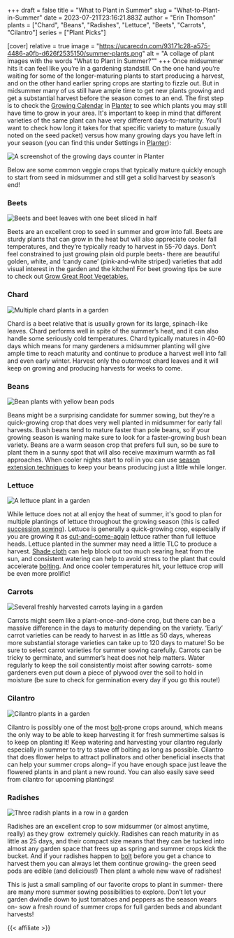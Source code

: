 +++
draft = false
title = "What to Plant in Summer"
slug = "What-to-Plant-in-Summer"
date = 2023-07-21T23:16:21.883Z
author = "Erin Thomson"
plants = ["Chard", "Beans", "Radishes", "Lettuce", "Beets", "Carrots", "Cilantro"]
series = ["Plant Picks"]


[cover]
relative = true
image = "https://ucarecdn.com/93171c28-a575-4486-a0fb-d626f2535150/summer-plants.png"
alt = "A collage of plant images with the words \"What to Plant in Summer?\""
+++
Once midsummer hits it can feel like you’re in a gardening standstill. On the one hand you’re waiting for some of the longer-maturing plants to start producing a harvest, and on the other hand earlier spring crops are starting to fizzle out. But in midsummer many of us still have ample time to get new plants growing and get a substantial harvest before the season comes to an end. The first step is to check the [Growing Calendar](https://info.planter.garden/growing-calendar/how-to-use/) in [Planter](https://planter.garden/gardens) to see which plants you may still have time to grow in your area. It's important to keep in mind that different varieties of the same plant can have very different days-to-maturity. You’ll want to check how long it takes for that specific variety to mature (usually noted on the seed packet) versus how many growing days you have left in your season (you can find this under Settings in [Planter](https://planter.garden/gardens)):

![A screenshot of the growing days counter in Planter](https://ucarecdn.com/7e16fea2-7fdc-4c17-b0a2-b3fe35168a38/growing-days.jpg)

Below are some common veggie crops that typically mature quickly enough to start from seed in midsummer and still get a solid harvest by season’s end!

### Beets

![Beets and beet leaves with one beet sliced in half](https://ucarecdn.com/285c9931-3ee2-4b68-a98d-bb1181370f7b/beets.jpg)

Beets are an excellent crop to seed in summer and grow into fall. Beets are sturdy plants that can grow in the heat but will also appreciate cooler fall temperatures, and they’re typically ready to harvest in 55-70 days. Don’t feel constrained to just growing plain old purple beets- there are beautiful golden, white, and ‘candy cane’ (pink-and-white striped) varieties that add visual interest in the garden and the kitchen! For beet growing tips be sure to check out [Grow Great Root Vegetables.](https://blog.planter.garden/posts/grow-great-root-vegetables/)



### Chard

![Multiple chard plants in a garden](https://ucarecdn.com/0579b4a8-97e9-4b26-b5be-9043b54aef1a/chard.jpg)

Chard is a beet relative that is usually grown for its large, spinach-like leaves. Chard performs well in spite of the summer’s heat, and it can also handle some seriously cold temperatures. Chard typically matures in 40-60 days which means for many gardeners a midsummer planting will give ample time to reach maturity and continue to produce a harvest well into fall and even early winter. Harvest only the outermost chard leaves and it will keep on growing and producing harvests for weeks to come.

### Beans

![Bean plants with yellow bean pods](https://ucarecdn.com/0401182d-7bba-4f10-815c-215fcfaf8ea9/beans.jpg)

Beans might be a surprising candidate for summer sowing, but they’re a quick-growing crop that does very well planted in midsummer for early fall harvests. Bush beans tend to mature faster than pole beans, so if your growing season is waning make sure to look for a faster-growing bush bean variety. Beans are a warm season crop that prefers full sun, so be sure to plant them in a sunny spot that will also receive maximum warmth as fall approaches. When cooler nights start to roll in you can use [season extension techniques](https://blog.planter.garden/posts/season-extension/) to keep your beans producing just a little while longer.

### Lettuce

![A lettuce plant in a garden](https://ucarecdn.com/a29c7fce-e1e1-48ed-85d7-8600f5db6575/lettuce.jpg)

While lettuce does not at all enjoy the heat of summer, it's good to plan for multiple plantings of lettuce throughout the growing season (this is called [succession sowing](https://blog.planter.garden/posts/succession-planting-for-nonstop-harvests/)). Lettuce is generally a quick-growing crop, especially if you are growing it as [cut-and-come-again](https://blog.planter.garden/posts/harvesting-how-to-and-when/#how-to-harvest-lettuce) lettuce rather than full lettuce heads. Lettuce planted in the summer may need a little TLC to produce a harvest. [Shade cloth](https://www.amazon.com/s?k=shade+cloth) can help block out too much searing heat from the sun, and consistent watering can help to avoid stress to the plant that could accelerate [bolting](https://blog.planter.garden/posts/plant-bolting-a-seedy-situation/). And once cooler temperatures hit, your lettuce crop will be even more prolific!

### Carrots

![Several freshly harvested carrots laying in a garden](https://ucarecdn.com/03aa4604-a09a-4e0b-80b7-398357ca54fb/carrots.jpg)

Carrots might seem like a plant-once-and-done crop, but there can be a massive difference in the days to maturity depending on the variety. ‘Early’ carrot varieties can be ready to harvest in as little as 50 days, whereas more substantial storage varieties can take up to 120 days to mature! So be sure to select carrot varieties for summer sowing carefully. Carrots can be tricky to germinate, and summer’s heat does not help matters. Water regularly to keep the soil consistently moist after sowing carrots- some gardeners even put down a piece of plywood over the soil to hold in moisture (be sure to check for germination every day if you go this route!)

### Cilantro

![Cilantro plants in a garden](https://ucarecdn.com/3481ba39-5225-4e7f-93ab-6b95c86880bc/cilantro.jpg)

Cilantro is possibly one of the most [bolt](https://blog.planter.garden/posts/plant-bolting-a-seedy-situation/)-prone crops around, which means the only way to be able to keep harvesting it for fresh summertime salsas is to keep on planting it! Keep watering and harvesting your cilantro regularly especially in summer to try to stave off bolting as long as possible. Cilantro that does flower helps to attract pollinators and other beneficial insects that can help your summer crops along– if you have enough space just leave the flowered plants in and plant a new round. You can also easily save seed from cilantro for upcoming plantings!

### Radishes 

![Three radish plants in a row in a garden](https://ucarecdn.com/a93d7e7f-4d13-4ea8-8335-deec19cbeda6/radishes.jpg)

Radishes are an excellent crop to sow midsummer (or almost anytime, really) as they grow  extremely quickly. Radishes can reach maturity in as little as 25 days, and their compact size means that they can be tucked into almost any garden space that frees up as spring and summer crops kick the bucket. And if your radishes happen to [bolt](https://blog.planter.garden/posts/plant-bolting-a-seedy-situation/) before you get a chance to harvest them you can always let them continue growing- the green seed pods are edible (and delicious!) Then plant a whole new wave of radishes!

This is just a small sampling of our favorite crops to plant in summer- there are many more summer sowing possibilities to explore. Don’t let your garden dwindle down to just tomatoes and peppers as the season wears on- sow a fresh round of summer crops for full garden beds and abundant harvests!

{{< affiliate >}}